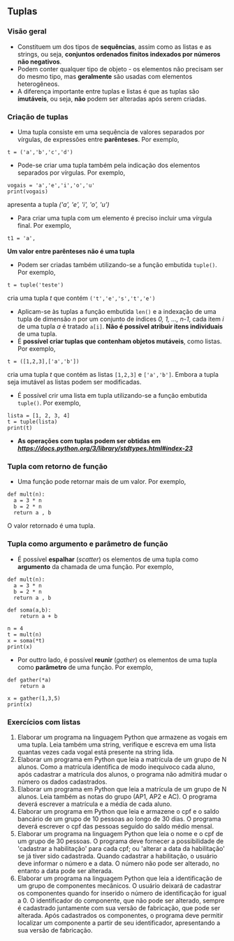## Tuplas 

### Visão geral
- Constituem um dos tipos de **sequências**, assim como as listas e as strings, ou seja, **conjuntos ordenados finitos indexados por números não negativos**. 
- Podem conter qualquer tipo de objeto - os elementos não precisam ser do mesmo tipo, mas **geralmente** são usadas com elementos heterogêneos.
- A diferença importante entre tuplas e listas é que as tuplas são **imutáveis**, ou seja, **não** podem ser alteradas após serem criadas.

### Criação de tuplas 
- Uma tupla consiste em uma sequência de valores separados por vírgulas, de expressões entre **parênteses**. Por exemplo,

```
t = ('a','b','c','d')
```
- Pode-se criar uma tupla também pela indicação dos elementos separados por vírgulas. Por exemplo,  
```
vogais = 'a','e','i','o','u'
print(vogais)
```
apresenta a tupla *('a', 'e', 'i', 'o', 'u')*
- Para criar uma tupla com um elemento é preciso incluir uma vírgula final. Por exemplo,  

```
t1 = 'a',
```
**Um valor entre parênteses não é uma tupla**
- Podem ser criadas também utilizando-se a função embutida `tuple()`. Por exemplo,
```
t = tuple('teste')
```
cria uma tupla *t* que contém `('t','e','s','t','e')`
- Aplicam-se às tuplas a função embutida `len()` e a indexação de uma tupla de dimensão *n* por um conjunto de índices *0, 1, …, n-1*, cada item *i* de uma tupla *a* é tratado `a[i]`. **Não é possível atribuir itens individuais** de uma tupla.
- É **possível criar tuplas que contenham objetos mutáveis**, como listas. Por exemplo,
```
t = ([1,2,3],['a','b'])
```
cria uma tupla *t* que contém as listas `[1,2,3]` e `['a','b']`. Embora a tupla seja imutável as listas podem ser modificadas.  
- É possível crir uma lista em tupla utilizando-se a função embutida `tuple()`. Por exemplo,  
```
lista = [1, 2, 3, 4]
t = tuple(lista)
print(t)
```
- **As operações com tuplas podem ser obtidas em *<https://docs.python.org/3/library/stdtypes.html#index-23>***

### Tupla com retorno de função
- Uma função pode retornar mais de um valor. Por exemplo,  

```
def mult(n):
  a = 3 * n
  b = 2 * n
  return a , b
```
O valor retornado é uma tupla.

### Tupla como argumento e parâmetro de função
- É possível **espalhar** (*scatter*) os elementos de uma tupla como **argumento** da chamada de uma função. Por exemplo,  
```
def mult(n):
  a = 3 * n
  b = 2 * n
  return a , b

def soma(a,b):
    return a + b

n = 4
t = mult(n)
x = soma(*t)
print(x)
```
- Por outtro lado, é possível **reunir** (*gather*) os elementos de uma tupla como **parâmetro** de uma função. Por exemplo,  
```
def gather(*a)
    return a

x = gather(1,3,5)
print(x)
```

### Exercícios com listas  
1. Elaborar um programa na linguagem Python que armazene as vogais em uma tupla. Leia também uma string, verifique e escreva em uma lista quantas vezes cada vogal está presente na string lida.
2. Elaborar um programa em Python que leia a matrícula de um grupo de N alunos. Como a matrícula identifica de modo inequìvoco cada aluno, após cadastrar a matrícula dos alunos, o programa não admitirá mudar o número os dados cadastrados.
3. Elaborar um programa em Python que leia a matrícula de um grupo de N alunos. Leia também as notas do grupo (AP1, AP2 e AC). O programa deverá escrever a matrícula e a média de cada aluno. 
4. Elaborar um programa em Python que leia e armazene o cpf e o saldo bancário de um grupo de 10 pessoas ao longo de 30 dias. O programa deverá escrever o cpf das pessoas seguido do saldo médio mensal.
5. Elaborar um programa na linguagem Python que leia o nome e o cpf de um grupo de 30 pessoas. O programa deve fornecer a possibilidade de 'cadastrar a habilitação' para cada cpf; ou 'alterar a data da habilitação' se já tiver sido cadastrada. Quando cadastrar a habilitação, o usuário deve informar o número e a data. O número não pode ser alterado, no entanto a data pode ser alterada. 
6. Elaborar um programa na linguagem Python que leia a identificação de um grupo de componentes mecânicos. O usuário deixará de cadastrar os componentes quando for inserido o número de identificação for igual a 0. O identificador do componente, que não pode ser alterado, sempre é cadastrado juntamente com sua versão de fabricação, que pode ser alterada. Após cadastrados os componentes, o programa deve permitir localizar um componente a partir de seu identificador, apresentando a sua versão de fabricação. 
